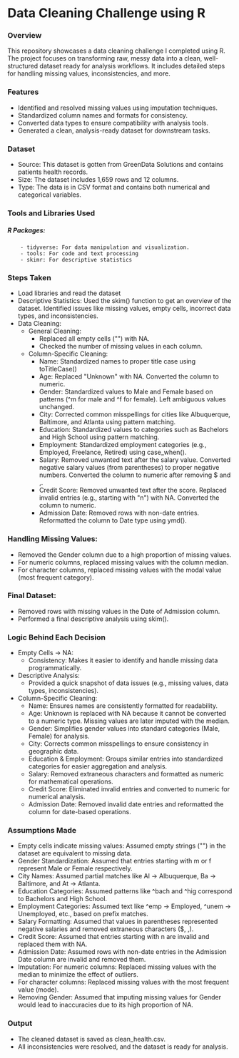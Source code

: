 # Data Cleaning Challenge using R
### Overview

This repository showcases a data cleaning challenge I completed using R. The project focuses on transforming raw, messy data into a clean, well-structured dataset ready for analysis workflows. It includes detailed steps for handling missing values, inconsistencies, and more.

### Features
- Identified and resolved missing values using imputation techniques.
- Standardized column names and formats for consistency.
- Converted data types to ensure compatibility with analysis tools.
- Generated a clean, analysis-ready dataset for downstream tasks.

### Dataset
- Source: This dataset is gotten from GreenData Solutions and contains patients health records.
- Size: The dataset includes 1,659 rows and 12 columns.
- Type: The data is in CSV format and contains both numerical and categorical variables.

### Tools and Libraries Used
##### R Packages:
        - tidyverse: For data manipulation and visualization.
        - tools: For code and text processing
        - skimr: For descriptive statistics
 
### Steps Taken 
- Load libraries and read the dataset
- Descriptive Statistics: Used the skim() function to get an overview of the dataset. Identified issues like missing values, empty cells, incorrect data types, and inconsistencies.
- Data Cleaning:
   - General Cleaning:
     - Replaced all empty cells ("") with NA.
     - Checked the number of missing values in each column.
  - Column-Specific Cleaning:
     - Name: Standardized names to proper title case using toTitleCase()
     - Age: Replaced "Unknown" with NA. Converted the column to numeric.
     - Gender: Standardized values to Male and Female based on patterns (^m for male and ^f for female). Left ambiguous values unchanged.
     - City: Corrected common misspellings for cities like Albuquerque, Baltimore, and Atlanta using pattern matching.
     - Education: Standardized values to categories such as Bachelors and High School using pattern matching.
     - Employment: Standardized employment categories (e.g., Employed, Freelance, Retired) using case_when().
     - Salary: Removed unwanted text after the salary value. Converted negative salary values (from parentheses) to proper negative numbers. Converted the column to numeric         after removing $ and ,.
     - Credit Score: Removed unwanted text after the score. Replaced invalid entries (e.g., starting with "n") with NA. Converted the column to numeric.
     - Admission Date: Removed rows with non-date entries. Reformatted the column to Date type using ymd().

### Handling Missing Values:
- Removed the Gender column due to a high proportion of missing values.
- For numeric columns, replaced missing values with the column median.
- For character columns, replaced missing values with the modal value (most frequent category).

### Final Dataset:
- Removed rows with missing values in the Date of Admission column.
- Performed a final descriptive analysis using skim().

### Logic Behind Each Decision
- Empty Cells → NA:
  - Consistency: Makes it easier to identify and handle missing data programmatically.
- Descriptive Analysis:
  - Provided a quick snapshot of data issues (e.g., missing values, data types, inconsistencies).
- Column-Specific Cleaning:
  - Name: Ensures names are consistently formatted for readability.
  - Age: Unknown is replaced with NA because it cannot be converted to a numeric type. Missing values are later imputed with the median.
  - Gender: Simplifies gender values into standard categories (Male, Female) for analysis.
  - City: Corrects common misspellings to ensure consistency in geographic data.
  - Education & Employment: Groups similar entries into standardized categories for easier aggregation and analysis.
  - Salary: Removed extraneous characters and formatted as numeric for mathematical operations.
  - Credit Score: Eliminated invalid entries and converted to numeric for numerical analysis.
  - Admission Date: Removed invalid date entries and reformatted the column for date-based operations.

### Assumptions Made
- Empty cells indicate missing values: Assumed empty strings ("") in the dataset are equivalent to missing data.
- Gender Standardization: Assumed that entries starting with m or f represent Male or Female respectively.
- City Names: Assumed partial matches like Al → Albuquerque, Ba → Baltimore, and At → Atlanta.
- Education Categories: Assumed patterns like ^bach and ^hig correspond to Bachelors and High School.
- Employment Categories: Assumed text like ^emp → Employed, ^unem → Unemployed, etc., based on prefix matches.
- Salary Formatting: Assumed that values in parentheses represented negative salaries and removed extraneous characters ($, ,).
- Credit Score: Assumed that entries starting with n are invalid and replaced them with NA.
- Admission Date: Assumed rows with non-date entries in the Admission Date column are invalid and removed them.
- Imputation: For numeric columns: Replaced missing values with the median to minimize the effect of outliers.
- For character columns: Replaced missing values with the most frequent value (mode).
- Removing Gender: Assumed that imputing missing values for Gender would lead to inaccuracies due to its high proportion of NA.

### Output
- The cleaned dataset is saved as clean_health.csv.
- All inconsistencies were resolved, and the dataset is ready for analysis.

